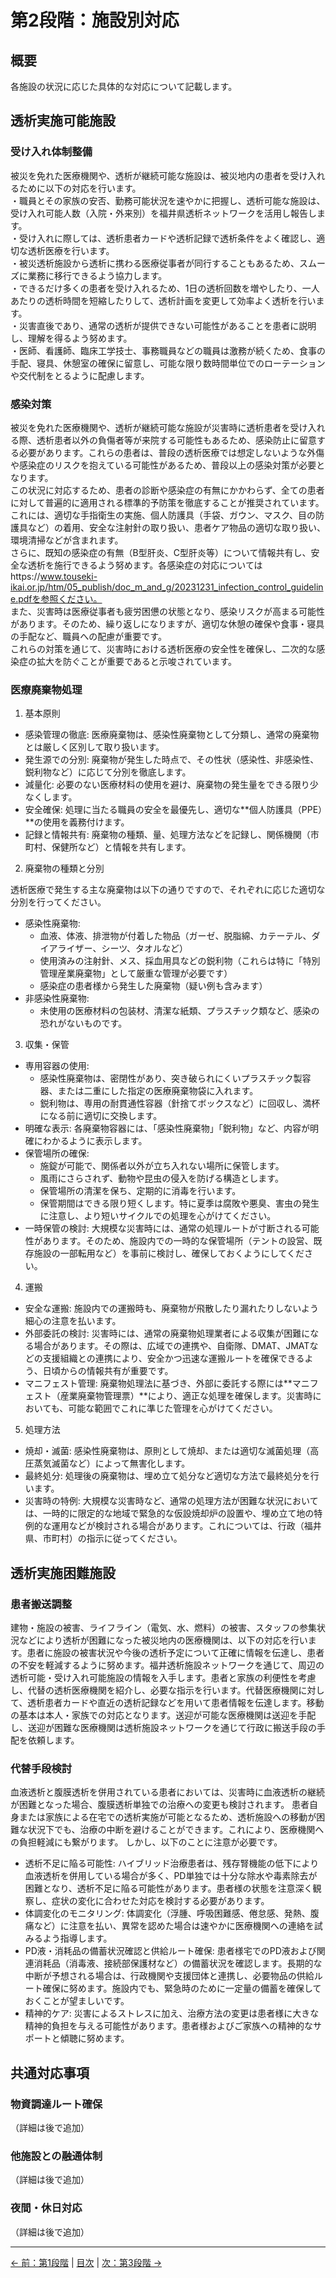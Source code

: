 # 第2段階：施設別対応

## 概要
各施設の状況に応じた具体的な対応について記載します。

## 透析実施可能施設

### 受け入れ体制整備
被災を免れた医療機関や、透析が継続可能な施設は、被災地内の患者を受け入れるために以下の対応を行います。 <BR>
・職員とその家族の安否、勤務可能状況を速やかに把握し、透析可能な施設は、受け入れ可能人数（入院・外来別）を福井県透析ネットワークを活用し報告します。 <BR>
・受け入れに際しては、透析患者カードや透析記録で透析条件をよく確認し、適切な透析医療を行います。 <BR>
・被災透析施設から透析に携わる医療従事者が同行することもあるため、スムーズに業務に移行できるよう協力します。 <BR>
・できるだけ多くの患者を受け入れるため、1日の透析回数を増やしたり、一人あたりの透析時間を短縮したりして、透析計画を変更して効率よく透析を行います。 <BR>
・災害直後であり、通常の透析が提供できない可能性があることを患者に説明し、理解を得るよう努めます。 <BR>
・医師、看護師、臨床工学技士、事務職員などの職員は激務が続くため、食事の手配、寝具、休憩室の確保に留意し、可能な限り数時間単位でのローテーションや交代制をとるように配慮します。 <BR>


### 感染対策
 被災を免れた医療機関や、透析が継続可能な施設が災害時に透析患者を受け入れる際、透析患者以外の負傷者等が来院する可能性もあるため、感染防止に留意する必要があります。これらの患者は、普段の透析医療では想定しないような外傷や感染症のリスクを抱えている可能性があるため、普段以上の感染対策が必要となります。 <BR>
 この状況に対応するため、患者の診断や感染症の有無にかかわらず、全ての患者に対して普遍的に適用される標準的予防策を徹底することが推奨されています。これには、適切な手指衛生の実施、個人防護具（手袋、ガウン、マスク、目の防護具など）の着用、安全な注射針の取り扱い、患者ケア物品の適切な取り扱い、環境清掃などが含まれます。 <BR>
さらに、既知の感染症の有無（B型肝炎、C型肝炎等）について情報共有し、安全な透析を施行できるよう努めます。各感染症の対応についてはhttps://www.touseki-ikai.or.jp/htm/05_publish/doc_m_and_g/20231231_infection_control_guideline.pdfを参照ください。 <BR>
また、災害時は医療従事者も疲労困憊の状態となり、感染リスクが高まる可能性があります。そのため、繰り返しになりますが、適切な休憩の確保や食事・寝具の手配など、職員への配慮が重要です。 <BR>
これらの対策を通じて、災害時における透析医療の安全性を確保し、二次的な感染症の拡大を防ぐことが重要であると示唆されています。 <BR>



### 医療廃棄物処理
1. 基本原則

* 感染管理の徹底: 医療廃棄物は、感染性廃棄物として分類し、通常の廃棄物とは厳しく区別して取り扱います。
* 発生源での分別: 廃棄物が発生した時点で、その性状（感染性、非感染性、鋭利物など）に応じて分別を徹底します。
* 減量化: 必要のない医療材料の使用を避け、廃棄物の発生量をできる限り少なくします。
* 安全確保: 処理に当たる職員の安全を最優先し、適切な**個人防護具（PPE）**の使用を義務付けます。
* 記録と情報共有: 廃棄物の種類、量、処理方法などを記録し、関係機関（市町村、保健所など）と情報を共有します。

2. 廃棄物の種類と分別

透析医療で発生する主な廃棄物は以下の通りですので、それぞれに応じた適切な分別を行ってください。
* 感染性廃棄物:
    * 血液、体液、排泄物が付着した物品（ガーゼ、脱脂綿、カテーテル、ダイアライザー、シーツ、タオルなど）
    * 使用済みの注射針、メス、採血用具などの鋭利物（これらは特に「特別管理産業廃棄物」として厳重な管理が必要です）
    * 感染症の患者様から発生した廃棄物（疑い例も含みます）
* 非感染性廃棄物:
    * 未使用の医療材料の包装材、清潔な紙類、プラスチック類など、感染の恐れがないものです。

3. 収集・保管

* 専用容器の使用:
    * 感染性廃棄物は、密閉性があり、突き破られにくいプラスチック製容器、または二重にした指定の医療廃棄物袋に入れます。
    * 鋭利物は、専用の耐貫通性容器（針捨てボックスなど）に回収し、満杯になる前に適切に交換します。
* 明確な表示: 各廃棄物容器には、「感染性廃棄物」「鋭利物」など、内容が明確にわかるように表示します。
* 保管場所の確保:
    * 施錠が可能で、関係者以外が立ち入れない場所に保管します。
    * 風雨にさらされず、動物や昆虫の侵入を防げる構造とします。
    * 保管場所の清潔を保ち、定期的に消毒を行います。
    * 保管期間はできる限り短くします。特に夏季は腐敗や悪臭、害虫の発生に注意し、より短いサイクルでの処理を心がけてください。
* 一時保管の検討: 大規模な災害時には、通常の処理ルートが寸断される可能性があります。そのため、施設内での一時的な保管場所（テントの設営、既存施設の一部転用など）を事前に検討し、確保しておくようにしてください。

4. 運搬

* 安全な運搬: 施設内での運搬時も、廃棄物が飛散したり漏れたりしないよう細心の注意を払います。
* 外部委託の検討: 災害時には、通常の廃棄物処理業者による収集が困難になる場合があります。その際は、広域での連携や、自衛隊、DMAT、JMATなどの支援組織との連携により、安全かつ迅速な運搬ルートを確保できるよう、日頃からの情報共有が重要です。
* マニフェスト管理: 廃棄物処理法に基づき、外部に委託する際には**マニフェスト（産業廃棄物管理票）**により、適正な処理を確保します。災害時においても、可能な範囲でこれに準じた管理を心がけてください。

5. 処理方法

* 焼却・滅菌: 感染性廃棄物は、原則として焼却、または適切な滅菌処理（高圧蒸気滅菌など）によって無害化します。
* 最終処分: 処理後の廃棄物は、埋め立て処分など適切な方法で最終処分を行います。
* 災害時の特例: 大規模な災害時など、通常の処理方法が困難な状況においては、一時的に限定的な地域で緊急的な仮設焼却炉の設置や、埋め立て地の特例的な運用などが検討される場合があります。これについては、行政（福井県、市町村）の指示に従ってください。


## 透析実施困難施設

### 患者搬送調整
建物・施設の被害、ライフライン（電気、水、燃料）の被害、スタッフの参集状況などにより透析が困難になった被災地内の医療機関は、以下の対応を行います。患者に施設の被害状況や今後の透析予定について正確に情報を伝達し、患者の不安を軽減するように努めます。福井透析施設ネットワークを通じて、周辺の透析可能・受け入れ可能施設の情報を入手します。患者と家族の利便性を考慮し、代替の透析医療機関を紹介し、必要な指示を行います。代替医療機関に対して、透析患者カードや直近の透析記録などを用いて患者情報を伝達します。移動の基本は本人・家族での対応となります。送迎が可能な医療機関は送迎を手配し、送迎が困難な医療機関は透析施設ネットワークを通じて行政に搬送手段の手配を依頼します。

### 代替手段検討
血液透析と腹膜透析を併用されている患者においては、災害時に血液透析の継続が困難となった場合、腹膜透析単独での治療への変更も検討されます。 患者自身または家族による在宅での透析実施が可能となるため、透析施設への移動が困難な状況下でも、治療の中断を避けることができます。これにより、医療機関への負担軽減にも繋がります。
しかし、以下のことに注意が必要です。
* 透析不足に陥る可能性: ハイブリッド治療患者は、残存腎機能の低下により血液透析を併用している場合が多く、PD単独では十分な除水や毒素除去が困難となり、透析不足に陥る可能性があります。患者様の状態を注意深く観察し、症状の変化に合わせた対応を検討する必要があります。
* 体調変化のモニタリング: 体調変化（浮腫、呼吸困難感、倦怠感、発熱、腹痛など）に注意を払い、異常を認めた場合は速やかに医療機関への連絡を試みるよう指導します。
* PD液・消耗品の備蓄状況確認と供給ルート確保: 患者様宅でのPD液および関連消耗品（消毒液、接続部保護材など）の備蓄状況を確認します。長期的な中断が予想される場合は、行政機関や支援団体と連携し、必要物品の供給ルート確保に努めます。施設内でも、緊急時のために一定量の備蓄を確保しておくことが望ましいです。
* 精神的ケア: 災害によるストレスに加え、治療方法の変更は患者様に大きな精神的負担を与える可能性があります。患者様およびご家族への精神的なサポートと傾聴に努めます。


## 共通対応事項

### 物資調達ルート確保
（詳細は後で追加）

### 他施設との融通体制
（詳細は後で追加）

### 夜間・休日対応
（詳細は後で追加）

---
[← 前：第1段階](01-initial-response.md) | [目次](index.md) | [次：第3段階 →](03-network-coordination.md)
